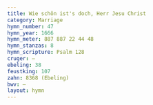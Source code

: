 ```yaml
---
title: Wie schön ist's doch, Herr Jesu Christ
category: Marriage
hymn_number: 47
hymn_year: 1666
hymn_meter: 887 887 22 44 48
hymn_stanzas: 8
hymn_scripture: Psalm 128
cruger: —
ebeling: 38
feustking: 107
zahn: 8368 (Ebeling)
bwv: —
layout: hymn
---
```

<br>


